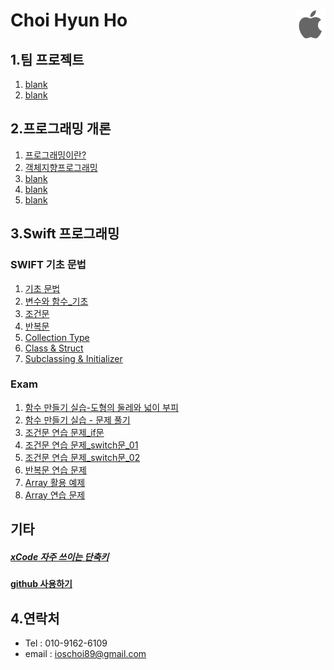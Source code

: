 Choi Hyun Ho<a href="./README.md"><img src="./Outline_img/apple.png" align="right" height="48" ></a>
===============================

1.팀 프로젝트
-------------------------------------
1. [blank]()
2. [blank]()

2.프로그래밍 개론
--------------------------------------
1. [프로그래밍이란?]()
2. [객체지향프로그래밍](./ClassStudy/180110/README.md)
3. [blank]()
4. [blank]()
5. [blank]()

3.Swift 프로그래밍
-------------------------------------
### SWIFT 기초 문법
1. [기초 문법](./ClassStudy/180111/README.md)
2. [변수와 함수_기초](./ClassStudy/180115/README.md)
3. [조건문](./ClassStudy/180116/README.md)
4. [반복문]()
5. [Collection Type](./ClassStudy/180119/README.md)
6. [Class & Struct](./ClassStudy/180122/README.md)
7. [Subclassing & Initializer](./ClassStudy/180123/READEME.md)

### Exam

1. [함수 만들기 실습-도형의 둘레와 넓이 부피](./Practice/FunctionExam01.swift)
2. [함수 만들기 실습 - 문제 풀기](./Practice/180115/ViewController.swift)
3. [조건문 연습 문제_if문](./Practice/180116/Examif/Examif/ViewController.swift)
4. [조건문 연습 문제_switch문_01](./Practice/180116/Examswitch/Examswitch/ViewController.swift)
5. [조건문 연습 문제_switch문_02](./Practice/180116/Examswitch02/Examswitch02/ViewController.swift)
6. [반복문 연습 문제](./Practice/180118/Examfor/Examfor/ViewController.swift)
7. [Array 활용 예제](./Practice/180119/ExamArray/ExamArray/ViewController.swift)
8. [Array 연습 문제]()

기타
-------------------------------------
##### [xCode 자주 쓰이는 단축키](./ClassStudy/HotKey/README.md)
#### [github 사용하기](./ClassStudy/Github_Study)
4.연락처
--------------------------------------
* Tel : 010-9162-6109
* email : ioschoi89@gmail.com